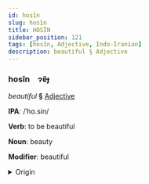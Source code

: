 ```yaml
---
id: hosîn
slug: hosîn
title: HOSÎN
sidebar_position: 121
tags: [hosîn, Adjective, Indo-Iranian]
description: beautiful § Adjective
---
```


### hosîn&emsp;<span kind="abugida">ɂɐ̃ɟ</span>

*beautiful* **§** [Adjective](../../tags/Adjective)

**IPA**: /ˈhɑ.sin/

**Verb**: to be beautiful

**Noun**: beauty

**Modifier**: beautiful

<details>
    <summary>Origin</summary>
    Bengali হাসিন haśin [ˈɦasin]<br/>
    <em>Indo-Iranian Language Family</em>
</details>